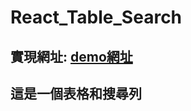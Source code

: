 # React_Table_Search
## 實現網址: <a href="https://yuelone.github.io/React_Table_Search/dist/">demo網址</a>
## 這是一個表格和搜尋列
